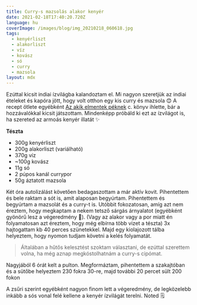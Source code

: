 ```yaml
---
title: Curry-s mazsolás alakor kenyér
date: 2021-02-18T17:40:20.720Z
language: hu
coverImage: /images/blog/img_20210218_060618.jpg
tags:
  - kenyérliszt
  - alakorliszt
  - víz
  - kovász
  - só
  - curry
  - mazsola
layout: mdx
---
```

Ezúttal kicsit indiai ízvilágba kalandoztam el. Mi nagyon szeretjük az indiai ételeket és kapóra jött, hogy volt otthon egy kis curry és mazsola 😊 A recept ötlete egyébként [Az akik elmentek péknek](https://moly.hu/konyvek/beke-csilla-akik-elmentek-peknek) c. könyv ihlette, bár a hozzávalókkal kicsit játszottam. Mindenképp próbáld ki ezt az ízvilágot is, ha szereted az armoás kenyér illatát ✨

**Tészta**

* 300g kenyérliszt
* 200g alakorliszt (variálható)
* 370g víz
* ~100g kovász
* 11g só
* 2 púpos kanál currypor
* 50g áztatott mazsola

Két óra autolizálást követően bedagaszottam a már aktív kovit. Pihentettem és bele raktam a sót is, amit alaposan begyúrtam. Pihentettem és begyúrtam a mazsolát és a curry-t is. Utóbbit fokozatosan, amíg azt nem éreztem, hogy megkaptam a nekem tetsző sárgás árnyalatot (egyébként gyönörű lesz a végeredmény 🌈). (Vagy az alakor vagy a por miatt én folyamatosan azt éreztem, hogy még elbírna több vizet a tészta) 3x hajtogattam kb 40 perces szünetekkel. Majd egy kiolajozott tálba helyeztem, hogy nyomon tudjam követni a kelés folyamatát.

> Általában a hűtős kelesztést szoktam választani, de ezúttal szerettem volna, ha még aznap megkóstolhatnám a curry-s cipómat.

Nagyjából 6 órát kelt a pulton. Megformáztam, pihentettem a szakajtóban és a sütőbe helyeztem 230 fokra 30-re, majd további 20 percet sült 200 fokon

A zsűri szerint egyébként nagyon finom lett a végeredmény, de legközelebb inkább a sós vonal felé kellene a kenyér ízvilágát terelni. Noted 🗒️